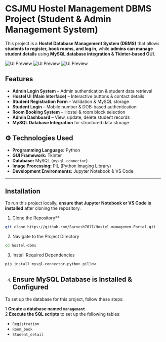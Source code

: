 # CSJMU Hostel Management DBMS Project (Student & Admin Management System)

This project is a **Hostel Database Management System (DBMS)** that allows **students to register, book rooms, and log in**, while **admins can manage student details** using **MySQL database integration & Tkinter-based GUI**.

![UI Preview](https://private-user-images.githubusercontent.com/178065542/437763878-daf9ee46-b74a-4e34-a9b4-e1b87bbbbcf2.png?jwt=eyJhbGciOiJIUzI1NiIsInR5cCI6IkpXVCJ9.eyJpc3MiOiJnaXRodWIuY29tIiwiYXVkIjoicmF3LmdpdGh1YnVzZXJjb250ZW50LmNvbSIsImtleSI6ImtleTUiLCJleHAiOjE3NDU2ODk3NTUsIm5iZiI6MTc0NTY4OTQ1NSwicGF0aCI6Ii8xNzgwNjU1NDIvNDM3NzYzODc4LWRhZjllZTQ2LWI3NGEtNGUzNC1hOWI0LWUxYjg3YmJiYmNmMi5wbmc_WC1BbXotQWxnb3JpdGhtPUFXUzQtSE1BQy1TSEEyNTYmWC1BbXotQ3JlZGVudGlhbD1BS0lBVkNPRFlMU0E1M1BRSzRaQSUyRjIwMjUwNDI2JTJGdXMtZWFzdC0xJTJGczMlMkZhd3M0X3JlcXVlc3QmWC1BbXotRGF0ZT0yMDI1MDQyNlQxNzQ0MTVaJlgtQW16LUV4cGlyZXM9MzAwJlgtQW16LVNpZ25hdHVyZT1iMzI0ZWI4NTM0Njc4NmU4MzFkM2QyYjQxOWU4Y2M3MjI2OGNmNTEyYjI4NDA3ZWFiY2M4ZmY0MTc0YTdlYmQzJlgtQW16LVNpZ25lZEhlYWRlcnM9aG9zdCJ9.w1LWTUUPMQfb6KI4VTZZdDHtv5HP4XkTjqvxlL0znAM)
![UI Preview](https://private-user-images.githubusercontent.com/178065542/437763876-1bfe9266-65d0-4ec5-8482-09fd275c1c77.png?jwt=eyJhbGciOiJIUzI1NiIsInR5cCI6IkpXVCJ9.eyJpc3MiOiJnaXRodWIuY29tIiwiYXVkIjoicmF3LmdpdGh1YnVzZXJjb250ZW50LmNvbSIsImtleSI6ImtleTUiLCJleHAiOjE3NDU2ODk3NTUsIm5iZiI6MTc0NTY4OTQ1NSwicGF0aCI6Ii8xNzgwNjU1NDIvNDM3NzYzODc2LTFiZmU5MjY2LTY1ZDAtNGVjNS04NDgyLTA5ZmQyNzVjMWM3Ny5wbmc_WC1BbXotQWxnb3JpdGhtPUFXUzQtSE1BQy1TSEEyNTYmWC1BbXotQ3JlZGVudGlhbD1BS0lBVkNPRFlMU0E1M1BRSzRaQSUyRjIwMjUwNDI2JTJGdXMtZWFzdC0xJTJGczMlMkZhd3M0X3JlcXVlc3QmWC1BbXotRGF0ZT0yMDI1MDQyNlQxNzQ0MTVaJlgtQW16LUV4cGlyZXM9MzAwJlgtQW16LVNpZ25hdHVyZT1kM2NjNzdmYjVhZTNjYWNhZTE5ZjRjNmQwZjlkYTI1N2Y4NDYxNTI5NjAwYjg0N2ZmZGQyMjY0YTgzMThiM2U0JlgtQW16LVNpZ25lZEhlYWRlcnM9aG9zdCJ9.bgTc3JZig_ZnYwavFKSk_DWEDemV_N7kKjp2ryEqxFE)
![UI Preview](https://private-user-images.githubusercontent.com/178065542/437763877-6129fd18-cffb-491d-9d73-a6f06667910b.png?jwt=eyJhbGciOiJIUzI1NiIsInR5cCI6IkpXVCJ9.eyJpc3MiOiJnaXRodWIuY29tIiwiYXVkIjoicmF3LmdpdGh1YnVzZXJjb250ZW50LmNvbSIsImtleSI6ImtleTUiLCJleHAiOjE3NDU2ODk3NTUsIm5iZiI6MTc0NTY4OTQ1NSwicGF0aCI6Ii8xNzgwNjU1NDIvNDM3NzYzODc3LTYxMjlmZDE4LWNmZmItNDkxZC05ZDczLWE2ZjA2NjY3OTEwYi5wbmc_WC1BbXotQWxnb3JpdGhtPUFXUzQtSE1BQy1TSEEyNTYmWC1BbXotQ3JlZGVudGlhbD1BS0lBVkNPRFlMU0E1M1BRSzRaQSUyRjIwMjUwNDI2JTJGdXMtZWFzdC0xJTJGczMlMkZhd3M0X3JlcXVlc3QmWC1BbXotRGF0ZT0yMDI1MDQyNlQxNzQ0MTVaJlgtQW16LUV4cGlyZXM9MzAwJlgtQW16LVNpZ25hdHVyZT1jZDJiZWUyYmZmMGNkNWY4ZDBmNmQ3NzhlYzE0NjkwMmQ3ODg4NjQ0NjZlNDRhYzBiZmFmOTRjOTc5YmQzNjUzJlgtQW16LVNpZ25lZEhlYWRlcnM9aG9zdCJ9.AyPaErr1uZjIbMBhZkk2ArjwZR84b_KWSESN-RAXsm8)
## Features  
- **Admin Login System** – Admin authentication & student data retrieval  
- **Hostel UI (Main Interface)** – Interactive buttons & contact details  
- **Student Registration Form** – Validation & MySQL storage  
- **Student Login** – Mobile number & DOB-based authentication  
- **Room Booking System** – Hostel & room block selection  
- **Admin Dashboard** – View, update, delete student records  
- **MySQL Database Integration** for structured data storage  


## ⚙️ Technologies Used  
- **Programming Language:** Python  
- **GUI Framework:** Tkinter  
- **Database:** MySQL (`mysql.connector`)  
- **Image Processing:** PIL (Python Imaging Library)  
- **Development Environments:** Jupyter Notebook & VS Code  

---

##  Installation  

To run this project locally, **ensure that Jupyter Notebook or VS Code is installed** after cloning the repository.  

1. Clone the Repository**  
```bash
git clone https://github.com/Sarvesh7617/Hostel-managemen-Portal.git
```
2. Navigate to the Project Directory
```bash
cd hostel-dbms
```
3. Install Required Dependencies
```bash
pip install mysql-connector-python pillow
```
4. ## Ensure MySQL Database is Installed & Configured  
To set up the database for this project, follow these steps:  

  1 **Create a database named `management`**  
  2 **Execute the SQL scripts** to set up the following tables:  
   - `Registration`  
   - `Room_book`  
   - `Student_detail`  
